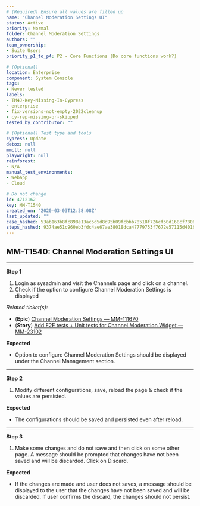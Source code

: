 ```yaml
---
# (Required) Ensure all values are filled up
name: "Channel Moderation Settings UI"
status: Active
priority: Normal
folder: Channel Moderation Settings
authors: ""
team_ownership: 
- Suite Users
priority_p1_to_p4: P2 - Core Functions (Do core functions work?)

# (Optional)
location: Enterprise
component: System Console
tags:
- Never tested
labels: 
- TM4J-Key-Missing-In-Cypress
- enterprise
- fix-versions-not-empty-2022cleanup
- cy-rep-missing-or-skipped
tested_by_contributor: ""

# (Optional) Test type and tools
cypress: Update
detox: null
mmctl: null
playwright: null
rainforest: 
- N/A
manual_test_environments:
- Webapp
- Cloud

# Do not change
id: 4712162
key: MM-T1540
created_on: "2020-03-03T12:38:08Z"
last_updated: ""
case_hashed: 53ab163b8fc898e13ac5d5d8d95b09fcbbb78518f726cf50d168cf7808ecae559d1282b9a43690e6bd23c45f574a68b4
steps_hashed: 9374ae51c960eb3fdc4ae67ae38018dca47779753f7672e57115d401b1ce00f0f2f6e95127aeff6a9d4214609672648a
---
```


<!-- (Auto-generated) Based on frontmatter's "key" and "name" -->

## MM-T1540: Channel Moderation Settings UI

---

**Step 1**

1. Login as sysadmin and visit the Channels page and click on a channel.
2. Check if the option to configure Channel Moderation Settings is displayed

_Related ticket(s):_

- (**Epic**) [Channel Moderation Settings — MM-111670](https://mattermost.atlassian.net/browse/MM-11670)
- (**Story**) [Add E2E tests + Unit tests for Channel Moderation Widget — MM-23102](https://mattermost.atlassian.net/browse/MM-23102)

**Expected**

- Option to configure Channel Moderation Settings should be displayed under the Channel Management section.

---

**Step 2**

1. Modify different configurations, save, reload the page & check if the values are persisted.

**Expected**

- The configurations should be saved and persisted even after reload.

---

**Step 3**

1. Make some changes and do not save and then click on some other page. A message should be prompted that changes have not been saved and will be discarded. Click on Discard.

**Expected**

- If the changes are made and user does not saves, a message should be displayed to the user that the changes have not been saved and will be discarded. If user confirms the discard, the changes should not persist.
